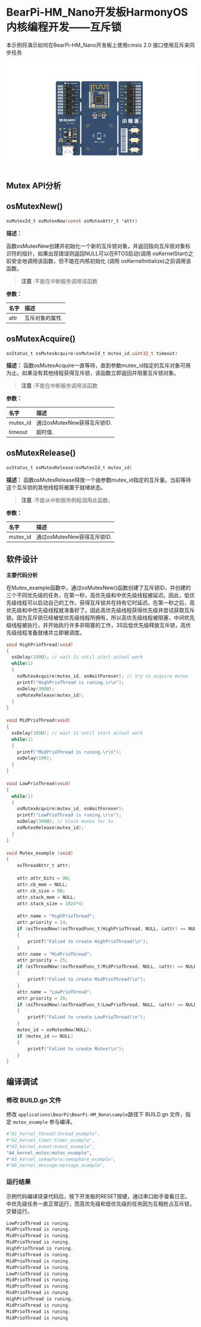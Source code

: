 # BearPi-HM_Nano开发板HarmonyOS内核编程开发——互斥锁
本示例将演示如何在BearPi-HM_Nano开发板上使用cmsis 2.0 接口使用互斥来同步任务

![BearPi-HM_Nano](/applications/BearPi/BearPi-HM_Nano/docs/figures/00_public/BearPi-HM_Nano.png)
## Mutex API分析


## osMutexNew()

```c
osMutexId_t osMutexNew(const osMutexAttr_t *attr)
```
**描述：**

函数osMutexNew创建并初始化一个新的互斥锁对象，并返回指向互斥锁对象标识符的指针，如果出现错误则返回NULL可以在RTOS启动(调用 osKernelStart)之前安全地调用该函数，但不能在内核初始化 (调用 osKernelInitialize)之前调用该函数。
> **注意** :不能在中断服务调用该函数


**参数：**

|名字|描述|
|:--|:------| 
| attr |互斥对象的属性.  |

## osMutexAcquire()

```c
osStatus_t osMutexAcquire(osMutexId_t mutex_id,uint32_t timeout)
```
**描述：**
函数osMutexAcquire一直等待，直到参数mutex_id指定的互斥对象可用为止。如果没有其他线程获得互斥锁，该函数立即返回并阻塞互斥锁对象。

> **注意** :不能在中断服务调用该函数


**参数：**

|名字|描述|
|:--|:------| 
| mutex_id | 通过osMutexNew获得互斥锁ID.  |
| timeout | 超时值.  |

## osMutexRelease()

```c
osStatus_t osMutexRelease(osMutexId_t mutex_id)
```
**描述：**
函数osMutexRelease释放一个由参数mutex_id指定的互斥量。当前等待这个互斥锁的其他线程将被置于就绪状态。

> **注意** :不能从中断服务例程调用此函数。


**参数：**

|名字|描述|
|:--|:------| 
| mutex_id | 通过osMutexNew获得互斥锁ID.  |


## 软件设计

**主要代码分析**

在Mutex_example函数中，通过osMutexNew()函数创建了互斥锁ID，并创建的三个不同优先级的任务，在第一秒，高优先级和中优先级线程被延迟。因此，低优先级线程可以启动自己的工作，获得互斥锁并在持有它时延迟。在第一秒之后，高优先级和中优先级线程就准备好了。因此高优先级线程获得优先级并尝试获取互斥锁。因为互斥锁已经被低优先级线程所拥有，所以高优先级线程被阻塞，中间优先级线程被执行，并开始执行许多非阻塞的工作，3S后低优先级释放互斥锁，高优先级线程准备就绪并立即被调度。

```c
void HighPrioThread(void) 
{
  osDelay(100U); // wait 1s until start actual work
  while(1) 
  {
    osMutexAcquire(mutex_id, osWaitForever); // try to acquire mutex
    printf("HighPrioThread is runing.\r\n");
    osDelay(300U);
    osMutexRelease(mutex_id);
  }
}
 
void MidPrioThread(void) 
{
  osDelay(100U); // wait 1s until start actual work
  while(1) 
  {
    printf("MidPrioThread is runing.\r\n");
    osDelay(100);
  }
}
 
void LowPrioThread(void) 
{
  while(1) 
  {
    osMutexAcquire(mutex_id, osWaitForever);
    printf("LowPrioThread is runing.\r\n");
    osDelay(300U); // block mutex for 5s
    osMutexRelease(mutex_id);
  }
}

void Mutex_example (void)
{ 
    osThreadAttr_t attr;  

    attr.attr_bits = 0U;
    attr.cb_mem = NULL;
    attr.cb_size = 0U;
    attr.stack_mem = NULL;
    attr.stack_size = 1024*4;
    
    attr.name = "HighPrioThread";
    attr.priority = 24;
    if (osThreadNew((osThreadFunc_t)HighPrioThread, NULL, &attr) == NULL) 
    {
        printf("Falied to create HighPrioThread!\n");
    }
    attr.name = "MidPrioThread";
    attr.priority = 25;
    if (osThreadNew((osThreadFunc_t)MidPrioThread, NULL, &attr) == NULL) 
    {
        printf("Falied to create MidPrioThread!\n");
    }
    attr.name = "LowPrioThread";
    attr.priority = 26;
    if (osThreadNew((osThreadFunc_t)LowPrioThread, NULL, &attr) == NULL) 
    {
        printf("Falied to create LowPrioThread!\n");
    }
    mutex_id = osMutexNew(NULL);  
    if (mutex_id == NULL) 
    {
        printf("Falied to create Mutex!\n");
    }
}
```

## 编译调试

### 修改 BUILD.gn 文件

修改 `applications\BearPi\BearPi-HM_Nano\sample`路径下 BUILD.gn 文件，指定 `mutex_example` 参与编译。

```r
#"A1_kernal_thread:thread_example",
#"A2_kernel_timer:timer_example",
#"A3_kernel_event:event_example",
"A4_kernel_mutex:mutex_example",
#"A5_kernel_semaphore:semaphore_example",
#"A6_kernel_message:message_example",
```
    


### 运行结果<a name="section18115713118"></a>

示例代码编译烧录代码后，按下开发板的RESET按键，通过串口助手查看日志，中优先级任务一直正常运行，而高优先级和低优先级的任务因为互相抢占互斥锁，交替运行。
```c
LowPrioThread is runing.
MidPrioThread is runing.
MidPrioThread is runing.
MidPrioThread is runing.
HighPrioThread is runing.
MidPrioThread is runing.
MidPrioThread is runing.
MidPrioThread is runing.
LowPrioThread is runing.
MidPrioThread is runing.
MidPrioThread is runing.
MidPrioThread is runing.
HighPrioThread is runing.
MidPrioThread is runing.
MidPrioThread is runing.
MidPrioThread is runing
```
